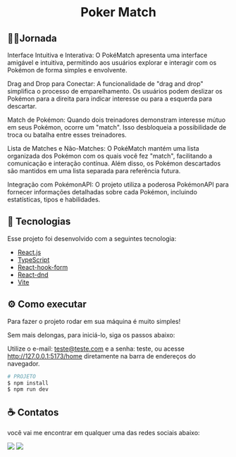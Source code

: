 <h1 align="center">
  Poker Match
</h1>

<p align="center" margin-top="25px" >
</p>

## 🏃‍♂️Jornada

Interface Intuitiva e Interativa:
O PokéMatch apresenta uma interface amigável e intuitiva, permitindo aos usuários explorar e interagir com os Pokémon de forma simples e envolvente.

Drag and Drop para Conectar:
A funcionalidade de "drag and drop" simplifica o processo de emparelhamento. Os usuários podem deslizar os Pokémon para a direita para indicar interesse ou para a esquerda para descartar.

Match de Pokémon:
Quando dois treinadores demonstram interesse mútuo em seus Pokémon, ocorre um "match". Isso desbloqueia a possibilidade de troca ou batalha entre esses treinadores.

Lista de Matches e Não-Matches:
O PokéMatch mantém uma lista organizada dos Pokémon com os quais você fez "match", facilitando a comunicação e interação contínua. Além disso, os Pokémon descartados são mantidos em uma lista separada para referência futura.

Integração com PokémonAPI:
O projeto utiliza a poderosa PokémonAPI para fornecer informações detalhadas sobre cada Pokémon, incluindo estatísticas, tipos e habilidades.


## 🧪 Tecnologias

Esse projeto foi desenvolvido com a seguintes tecnologia:

- [React.js ](https://reactjs.org/)
- [TypeScript ](https://www.typescriptlang.org/)
- [React-hook-form](https://react-hook-form.com/)
- [React-dnd](https://www.npmjs.com/package/react-dnd)
- [Vite](https://vitejs.dev/)



## ⚙️ Como executar

Para fazer o projeto rodar em sua máquina é muito simples!

Sem mais delongas, para iniciá-lo, siga os passos abaixo:

Utilize o e-mail: teste@teste.com e a senha: teste, ou acesse http://127.0.0.1:5173/home diretamente na barra de endereços do navegador.

```sh
# PROJETO
$ npm install
$ npm run dev
```

## ☕ Contatos

você vai me encontrar em qualquer uma das redes sociais abaixo:

<a href="lucas: lucassantos.dsilv@gmail.com"><img src="https://img.shields.io/badge/-Gmail-%23EA4335?style=for-the-badge&logo=gmail&logoColor=white" target="_blank" margin-right="10px"></a>
<a href="https://www.linkedin.com/in/lucasasntos-s/" target="_blank"><img src="https://img.shields.io/badge/-LinkedIn-%230077B5?style=for-the-badge&logo=linkedin&logoColor=white" target="_blank"></a>

